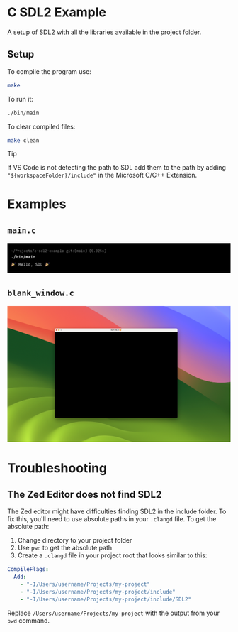 # C SDL2 Example

A setup of SDL2 with all the libraries available in the project folder.

## Setup

To compile the program use:

```bash
make
```

To run it:

```bash
./bin/main
```

To clear compiled files:

```bash
make clean
```

> [!TIP]
> If VS Code is not detecting the path to SDL add them to the path by adding `"${workspaceFolder}/include"` in the Microsoft C/C++ Extension.

# Examples

## `main.c`
![main.c](./screenshots/main.png)

## `blank_window.c`
![blank_window.c](./screenshots/blank_window.png)


# Troubleshooting

## The Zed Editor does not find SDL2

The Zed editor might have difficulties finding SDL2 in the include folder. To fix this, you'll need to use absolute paths in your `.clangd` file. To get the absolute path:

1. Change directory to your project folder
2. Use `pwd` to get the absolute path
3. Create a `.clangd` file in your project root that looks similar to this:

```yaml
CompileFlags:
  Add:
    - "-I/Users/username/Projects/my-project"
    - "-I/Users/username/Projects/my-project/include"
    - "-I/Users/username/Projects/my-project/include/SDL2"
```

Replace `/Users/username/Projects/my-project` with the output from your `pwd` command.
